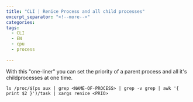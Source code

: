 ```yaml
---
title: "CLI | Renice Process and all child processes"
excerpt_separator: "<!--more-->"
categories:
tags:
  - CLI
  - EN
  - cpu
  - process
  
---
```



With this "one-liner" you can set the priority of a parent process and all it's childprocesses at one time.

```
ls /proc/$(ps aux | grep <NAME-OF-PROCESS> | grep -v grep | awk '{ print $2 }')/task | xargs renice <PRIO>
```



